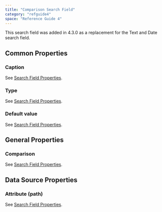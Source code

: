 ```yaml
---
title: "Comparison Search Field"
category: "refguide4"
space: "Reference Guide 4"
---
```

This search field was added in 4.3.0 as a replacement for the Text and Date search field.

## Common Properties

### Caption

See [Search Field Properties](search-field-properties).

### Type

See [Search Field Properties](search-field-properties).

### Default value

See [Search Field Properties](search-field-properties).

## General Properties

### Comparison

See [Search Field Properties](search-field-properties).

## Data Source Properties

### Attribute (path)

See [Search Field Properties](search-field-properties).